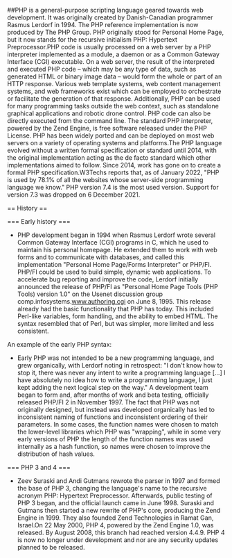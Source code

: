 ##PHP is a general-purpose scripting language geared towards web development. It was originally created by Danish-Canadian programmer Rasmus Lerdorf in 1994. The PHP reference implementation is now produced by The PHP Group. PHP originally stood for Personal Home Page, but it now stands for the recursive initialism PHP: Hypertext Preprocessor.PHP code is usually processed on a web server by a PHP interpreter implemented as a module, a daemon or as a Common Gateway Interface (CGI) executable.  On a web server, the result of the interpreted and executed PHP code –  which may be any type of data, such as generated HTML or binary image data –  would form the whole or part of an HTTP response.  Various web template systems, web content management systems, and web frameworks exist which can be employed to orchestrate or facilitate the generation of that response. Additionally, PHP can be used for many programming tasks outside the web context, such as standalone graphical applications and robotic drone control. PHP code can also be directly executed from the command line.
The standard PHP interpreter, powered by the Zend Engine, is free software released under the PHP License. PHP has been widely ported and can be deployed on most web servers on a variety of operating systems and platforms.The PHP language evolved without a written formal specification or standard until 2014, with the original implementation acting as the de facto standard which other implementations aimed to follow. Since 2014, work has gone on to create a formal PHP specification.W3Techs reports that, as of January 2022, "PHP is used by 78.1% of all the websites whose server-side programming language we know." PHP version 7.4 is the most used version. Support for version 7.3 was dropped on 6 December 2021.


== History ==


=== Early history ===
- PHP development began in 1994 when Rasmus Lerdorf wrote several Common Gateway Interface (CGI) programs in C, which he used to maintain his personal homepage. He extended them to work with web forms and to communicate with databases, and called this implementation "Personal Home Page/Forms Interpreter" or PHP/FI.
PHP/FI could be used to build simple, dynamic web applications. To accelerate bug reporting and improve the code, Lerdorf initially announced the release of PHP/FI as "Personal Home Page Tools (PHP Tools) version 1.0" on the Usenet discussion group comp.infosystems.www.authoring.cgi on June 8, 1995. This release already had the basic functionality that PHP has today. This included Perl-like variables, form handling, and the ability to embed HTML. The syntax resembled that of Perl, but was simpler, more limited and less consistent.

An example of the early PHP syntax:

- Early PHP was not intended to be a new programming language, and grew organically, with Lerdorf noting in retrospect: "I don't know how to stop it, there was never any intent to write a programming language [...] I have absolutely no idea how to write a programming language, I just kept adding the next logical step on the way." A development team began to form and, after months of work and beta testing, officially released PHP/FI 2 in November 1997.
The fact that PHP was not originally designed, but instead was developed organically has led to inconsistent naming of functions and inconsistent ordering of their parameters. In some cases, the function names were chosen to match the lower-level libraries which PHP was "wrapping", while in some very early versions of PHP the length of the function names was used internally as a hash function, so names were chosen to improve the distribution of hash values.


=== PHP 3 and 4 ===

- Zeev Suraski and Andi Gutmans rewrote the parser in 1997 and formed the base of PHP 3, changing the language's name to the recursive acronym PHP: Hypertext Preprocessor. Afterwards, public testing of PHP 3 began, and the official launch came in June 1998. Suraski and Gutmans then started a new rewrite of PHP's core, producing the Zend Engine in 1999. They also founded Zend Technologies in Ramat Gan, Israel.On 22 May 2000, PHP 4, powered by the Zend Engine 1.0, was released. By August 2008, this branch had reached version 4.4.9. PHP 4 is now no longer under development and nor are any security updates planned to be released.
